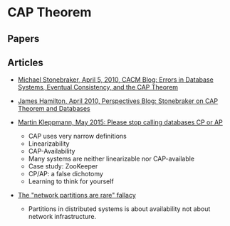 # CAP Theorem

## Papers

## Articles

- [Michael Stonebraker, April 5, 2010, CACM Blog: Errors in Database Systems, Eventual Consistency, and the CAP Theorem](http://cacm.acm.org/blogs/blog-cacm/83396-errors-in-database-systems-eventual-consistency-and-the-cap-theorem/fulltext#)

- [James Hamilton, April 2010, Perspectives Blog: Stonebraker on CAP Theorem and Databases](http://perspectives.mvdirona.com/2010/04/stonebraker-on-cap-theorem-and-databases/)

- [Martin Kleppmann, May 2015: Please stop calling databases CP or AP](https://martin.kleppmann.com/2015/05/11/please-stop-calling-databases-cp-or-ap.html)
  - CAP uses very narrow definitions
  - Linearizability
  - CAP-Availability
  - Many systems are neither linearizable nor CAP-available
  - Case study: ZooKeeper
  - CP/AP: a false dichotomy
  - Learning to think for yourself
- [The "network partitions are rare" fallacy](http://kellabyte.com/2013/11/04/the-network-partitions-are-rare-fallacy/)
  - Partitions in distributed systems is about availability not about network infrastructure.
